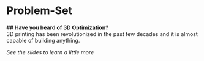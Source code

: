 # Problem-Set
**## Have you heard of 3D Optimization?** <br>
3D printing has been revolutionized in the past few decades and it is almost capable of building anything.


*See the slides to learn a little more*
